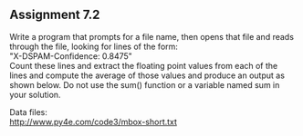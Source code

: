 ## Assignment 7.2

Write a program that prompts for a file name, then opens that file and reads through the file, looking for lines of the form:  
"X-DSPAM-Confidence:    0.8475"  
Count these lines and extract the floating point values from each of the lines and compute the average of those values and produce an output as shown below. Do not use the sum() function or a variable named sum in your solution.

Data files:  
http://www.py4e.com/code3/mbox-short.txt